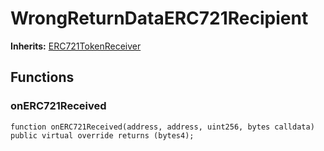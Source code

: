 # WrongReturnDataERC721Recipient
**Inherits:**
[ERC721TokenReceiver](/lib/solady/test/ERC721.t.sol/abstract.ERC721TokenReceiver.md)


## Functions
### onERC721Received


```solidity
function onERC721Received(address, address, uint256, bytes calldata) public virtual override returns (bytes4);
```

